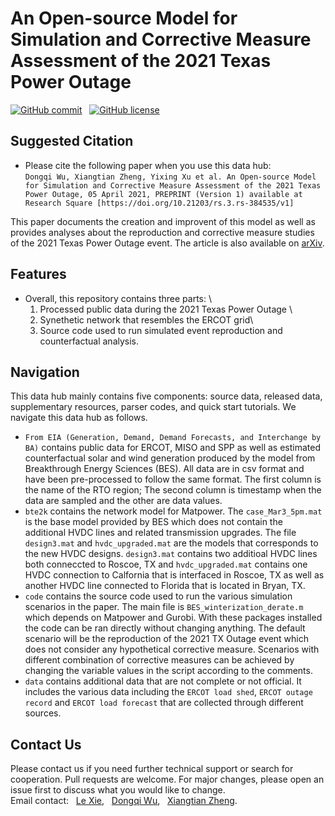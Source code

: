 # An Open-source Model for Simulation and Corrective Measure Assessment of the 2021 Texas Power Outage

[![GitHub commit](https://img.shields.io/github/last-commit/tamu-engineering-research/2021TXPowerOutage)](https://github.com/tamu-engineering-research/2021TXPowerOutage/commits/master) &nbsp;
[![GitHub license](https://img.shields.io/badge/license-MIT-yellow)](https://choosealicense.com/licenses/mit/)


## Suggested Citation 
- Please cite the following paper when you use this data hub:  
`
Dongqi Wu, Xiangtian Zheng, Yixing Xu et al. An Open-source Model for Simulation and Corrective Measure Assessment of the 2021 Texas Power Outage, 05 April 2021, PREPRINT (Version 1) available at Research Square [https://doi.org/10.21203/rs.3.rs-384535/v1]
`

This paper documents the creation and improvent of this model as well as provides analyses about the reproduction and corrective measure studies of the 2021 Texas Power Outage event. The article is also available on [arXiv](https://arxiv.org/abs/2104.04146).

## Features
- Overall, this repository contains three parts: \
	1) Processed public data during the 2021 Texas Power Outage \
	2) Synethetic network that resembles the ERCOT grid\
	3) Source code used to run simulated event reproduction and counterfactual analysis.


## Navigation
This data hub mainly contains five components: source data, released data, supplementary resources, parser codes, and  quick start tutorials. We navigate this data hub as follows.

- `From EIA (Generation, Demand, Demand Forecasts, and Interchange by BA)` contains public data for ERCOT, MISO and SPP as well as estimated counterfactual solar and wind generation produced by the model from Breakthrough Energy Sciences (BES). All data are in csv format and have been pre-processed to follow the same format. The first column is the name of the RTO region; The second column is timestamp when the data are sampled and the other are data values.
- `bte2k` contains the network model for Matpower. The `case_Mar3_5pm.mat` is the base model provided by BES which does not contain the additional HVDC lines and related transmission upgrades. The file `design3.mat` and `hvdc_upgraded.mat` are the models that corresponds to the new HVDC designs. `design3.mat` contains two additioal HVDC lines both conneccted to Roscoe, TX and `hvdc_upgraded.mat` contains one HVDC connection to Calfornia that is interfaced in Roscoe, TX as well as another HVDC line connected to Florida that is located in Bryan, TX.
- `code` contains the source code used to run the various simulation scenarios in the paper. The main file is `BES_winterization_derate.m` which depends on Matpower and Gurobi. With these packages installed the code can be ran directly without changing anything. The default scenario will be the reproduction of the 2021 TX Outage event which does not consider any hypothetical corrective measure. Scenarios with different combination of corrective measures can be achieved by changing the variable values in the script according to the comments.
- `data` contains additional data that are not complete or not official. It includes the various data including the `ERCOT load shed`, `ERCOT outage record` and `ERCOT load forecast` that are collected through different sources.

## Contact Us
Please contact us if you need further technical support or search for cooperation. Pull requests are welcome. For major changes, please open an issue first to discuss what you would like to change.\
Email contact: &nbsp; [Le Xie](mailto:le.xie@tamu.edu?subject=[GitHub]%20TX_Outage), &nbsp; [Dongqi Wu](mailto:dqwu@tamu.edu?subject=[GitHub]%20TX_Outage), &nbsp; [Xiangtian Zheng](mailto:zxt0515@tamu.edu?subject=[GitHub]%20TX_Outage).
